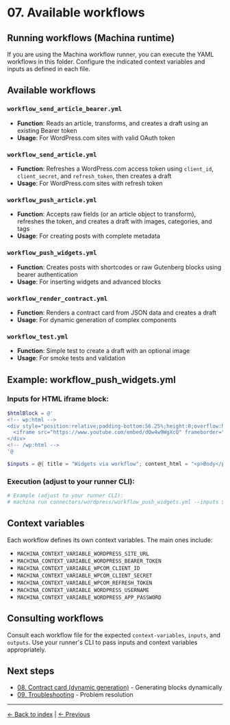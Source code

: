 # 07. Available workflows

## Running workflows (Machina runtime)

If you are using the Machina workflow runner, you can execute the YAML workflows in this folder. Configure the indicated context variables and inputs as defined in each file.

## Available workflows

### `workflow_send_article_bearer.yml`
- **Function**: Reads an article, transforms, and creates a draft using an existing Bearer token
- **Usage**: For WordPress.com sites with valid OAuth token

### `workflow_send_article.yml`
- **Function**: Refreshes a WordPress.com access token using `client_id`, `client_secret`, and `refresh_token`, then creates a draft
- **Usage**: For WordPress.com sites with refresh token

### `workflow_push_article.yml`
- **Function**: Accepts raw fields (or an article object to transform), refreshes the token, and creates a draft with images, categories, and tags
- **Usage**: For creating posts with complete metadata

### `workflow_push_widgets.yml`
- **Function**: Creates posts with shortcodes or raw Gutenberg blocks using bearer authentication
- **Usage**: For inserting widgets and advanced blocks

### `workflow_render_contract.yml`
- **Function**: Renders a contract card from JSON data and creates a draft
- **Usage**: For dynamic generation of complex components

### `workflow_test.yml`
- **Function**: Simple test to create a draft with an optional image
- **Usage**: For smoke tests and validation

## Example: workflow_push_widgets.yml

### Inputs for HTML iframe block:

```powershell
$htmlBlock = @'
<!-- wp:html -->
<div style="position:relative;padding-bottom:56.25%;height:0;overflow:hidden;">
  <iframe src="https://www.youtube.com/embed/dQw4w9WgXcQ" frameborder="0" allowfullscreen style="position:absolute;top:0;left:0;width:100%;height:100%;"></iframe>
</div>
<!-- /wp:html -->
'@

$inputs = @{ title = "Widgets via workflow"; content_html = "<p>Body</p>"; block = $htmlBlock } | ConvertTo-Json -Compress
```

### Execution (adjust to your runner CLI):

```bash
# Example (adjust to your runner CLI):
# machina run connectors/wordpress/workflow_push_widgets.yml --inputs $inputs
```

## Context variables

Each workflow defines its own context variables. The main ones include:

- `MACHINA_CONTEXT_VARIABLE_WORDPRESS_SITE_URL`
- `MACHINA_CONTEXT_VARIABLE_WORDPRESS_BEARER_TOKEN`
- `MACHINA_CONTEXT_VARIABLE_WPCOM_CLIENT_ID`
- `MACHINA_CONTEXT_VARIABLE_WPCOM_CLIENT_SECRET`
- `MACHINA_CONTEXT_VARIABLE_WPCOM_REFRESH_TOKEN`
- `MACHINA_CONTEXT_VARIABLE_WORDPRESS_USERNAME`
- `MACHINA_CONTEXT_VARIABLE_WORDPRESS_APP_PASSWORD`

## Consulting workflows

Consult each workflow file for the expected `context-variables`, `inputs`, and `outputs`. Use your runner's CLI to pass inputs and context variables appropriately.

## Next steps

- [08. Contract card (dynamic generation)](08-contract-card.md) - Generating blocks dynamically
- [09. Troubleshooting](09-troubleshooting.md) - Problem resolution

---

[← Back to index](../README.md) | [← Previous](06-advanced-blocks.md)

